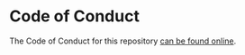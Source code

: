 # Code of Conduct

The Code of Conduct for this repository [can be found online](https://grin.mw/policies/code_of_conduct).